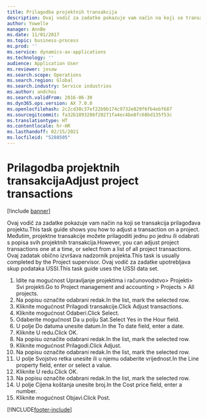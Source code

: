 ```yaml
---
title: Prilagodba projektnih transakcija
description: Ovaj vodič za zadatke pokazuje vam način na koji se transakcija prilagođava projektu.
author: Yowelle
manager: AnnBe
ms.date: 11/01/2017
ms.topic: business-process
ms.prod: ''
ms.service: dynamics-ax-applications
ms.technology: ''
audience: Application User
ms.reviewer: josaw
ms.search.scope: Operations
ms.search.region: Global
ms.search.industry: Service industries
ms.author: andchoi
ms.search.validFrom: 2016-06-30
ms.dyn365.ops.version: AX 7.0.0
ms.openlocfilehash: 2c2cd38c37ef22b9b174c9732e829f6fb4ebf687
ms.sourcegitcommit: fa32b1893286f20271fa4ec4be8fc68bd135f53c
ms.translationtype: HT
ms.contentlocale: hr-HR
ms.lasthandoff: 02/15/2021
ms.locfileid: "5288505"
---
```

# <a name="adjust-project-transactions"></a><span data-ttu-id="d09cf-103">Prilagodba projektnih transakcija</span><span class="sxs-lookup"><span data-stu-id="d09cf-103">Adjust project transactions</span></span>

[!include [banner](../../includes/banner.md)]

<span data-ttu-id="d09cf-104">Ovaj vodič za zadatke pokazuje vam način na koji se transakcija prilagođava projektu.</span><span class="sxs-lookup"><span data-stu-id="d09cf-104">This task guide shows you how to adjust a transaction on a project.</span></span> <span data-ttu-id="d09cf-105">Međutim, projektne transakcije možete prilagoditi jednu po jednu ili odabrati s popisa svih projektnih transakcija.</span><span class="sxs-lookup"><span data-stu-id="d09cf-105">However, you can adjust project transactions one at a time, or select from a list of all project transactions.</span></span> <span data-ttu-id="d09cf-106">Ovaj zadatak obično izvršava nadzornik projekta.</span><span class="sxs-lookup"><span data-stu-id="d09cf-106">This task is usually completed by the Project supervisor.</span></span> <span data-ttu-id="d09cf-107">Ovaj vodič za zadatke upotrebljava skup podataka USSI.</span><span class="sxs-lookup"><span data-stu-id="d09cf-107">This task guide uses the USSI data set.</span></span>

1. <span data-ttu-id="d09cf-108">Idite na mogućnost Upravljanje projektima i računovodstvo> Projekti> Svi projekti.</span><span class="sxs-lookup"><span data-stu-id="d09cf-108">Go to Project management and accounting > Projects > All projects.</span></span> 
2. <span data-ttu-id="d09cf-109">Na popisu označite odabrani redak.</span><span class="sxs-lookup"><span data-stu-id="d09cf-109">In the list, mark the selected row.</span></span> 
3. <span data-ttu-id="d09cf-110">Kliknite mogućnost Prilagodi transakcije.</span><span class="sxs-lookup"><span data-stu-id="d09cf-110">Click Adjust transactions.</span></span> 
4. <span data-ttu-id="d09cf-111">Kliknite mogućnost Odaberi.</span><span class="sxs-lookup"><span data-stu-id="d09cf-111">Click Select.</span></span> 
5. <span data-ttu-id="d09cf-112">Odaberite mogućnost Da u polju Sat.</span><span class="sxs-lookup"><span data-stu-id="d09cf-112">Select Yes in the Hour field.</span></span> 
6. <span data-ttu-id="d09cf-113">U polje Do datuma unesite datum.</span><span class="sxs-lookup"><span data-stu-id="d09cf-113">In the To date field, enter a date.</span></span> 
7. <span data-ttu-id="d09cf-114">Kliknite U redu.</span><span class="sxs-lookup"><span data-stu-id="d09cf-114">Click OK.</span></span> 
8. <span data-ttu-id="d09cf-115">Na popisu označite odabrani redak.</span><span class="sxs-lookup"><span data-stu-id="d09cf-115">In the list, mark the selected row.</span></span> 
9. <span data-ttu-id="d09cf-116">Kliknite mogućnost Prilagodi.</span><span class="sxs-lookup"><span data-stu-id="d09cf-116">Click Adjust.</span></span> 
10. <span data-ttu-id="d09cf-117">Na popisu označite odabrani redak.</span><span class="sxs-lookup"><span data-stu-id="d09cf-117">In the list, mark the selected row.</span></span> 
11. <span data-ttu-id="d09cf-118">U polje Svojstvo retka unesite ili u njemu odaberite vrijednost.</span><span class="sxs-lookup"><span data-stu-id="d09cf-118">In the Line property field, enter or select a value.</span></span> 
12. <span data-ttu-id="d09cf-119">Kliknite U redu.</span><span class="sxs-lookup"><span data-stu-id="d09cf-119">Click OK.</span></span> 
13. <span data-ttu-id="d09cf-120">Na popisu označite odabrani redak.</span><span class="sxs-lookup"><span data-stu-id="d09cf-120">In the list, mark the selected row.</span></span> 
14. <span data-ttu-id="d09cf-121">U polje Cijena koštanja unesite broj.</span><span class="sxs-lookup"><span data-stu-id="d09cf-121">In the Cost price field, enter a number.</span></span> 
15. <span data-ttu-id="d09cf-122">Kliknite mogućnost Objavi.</span><span class="sxs-lookup"><span data-stu-id="d09cf-122">Click Post.</span></span> 


[!INCLUDE[footer-include](../../includes/footer-banner.md)]